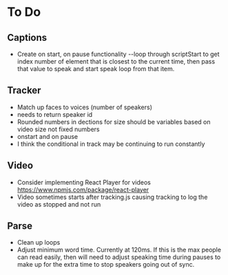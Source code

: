 # To Do

## Captions
- Create on start, on pause functionality
--loop through scriptStart to get index number of element that is closest to the current time, then pass that value to speak and start speak loop from that item.


## Tracker
- Match up faces to voices (number of speakers)
- needs to return speaker id
-  Rounded numbers in dections for size should be variables based on video size not fixed numbers
- onstart and on pause
- I think the conditional in track may be continuing to run constantly 

## Video
- Consider implementing React Player for videos https://www.npmjs.com/package/react-player
- Video sometimes starts after tracking.js causing tracking to log the video as stopped and not run

## Parse
- Clean up loops
- Adjust minimum word time. Currently at 120ms. If this is the max people can read easily, then will need to adjust speaking time during pauses to make up for the extra time to stop speakers going out of sync.